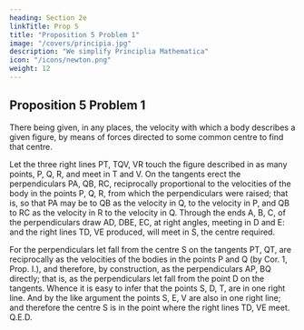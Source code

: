 ```yaml
---
heading: Section 2e
linkTitle: Prop 5
title: "Proposition 5 Problem 1"
image: "/covers/principia.jpg"
description: "We simplify Principlia Mathematica"
icon: "/icons/newton.png"
weight: 12
---
```




## Proposition 5 Problem 1

There being given, in any places, the velocity with which a body describes a given figure, by means of forces directed to some common centre to find that centre.


Let the three right lines PT, TQV, VR touch the figure described in as many points, P, Q, R, and meet in T and V. On the tangents erect the perpendiculars PA, QB, RC, reciprocally proportional to the velocities of the body in the points P, Q, R, from which the perpendiculars were raised; that is, so that PA may be to QB as the velocity in Q, to the velocity in P, and QB to RC as the velocity in R to the velocity in Q. Through the ends A, B, C, of the perpendiculars draw AD, DBE, EC, at right angles, meeting in D and E: and the right lines TD, VE produced, will meet in S, the centre required.

For the perpendiculars let fall from the centre S on the tangents PT, QT, are reciprocally as the velocities of the bodies in the points P and Q (by Cor. 1, Prop. I.), and therefore, by construction, as the perpendiculars AP, BQ directly; that is, as the perpendiculars let fall from the point D on the tangents. Whence it is easy to infer that the points S, D, T, are in one right line. And by the like argument the points S, E, V are also in one right line; and therefore the centre S is in the point where the right lines TD, VE meet.   Q.E.D.



